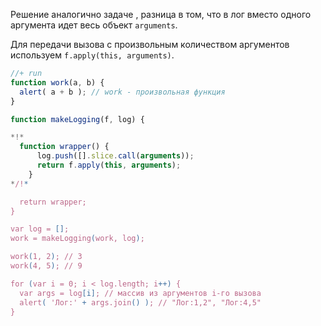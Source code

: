 Решение аналогично задаче [](/task/logging-decorator), разница в том, что в лог вместо одного аргумента идет весь объект `arguments`.

Для передачи вызова с произвольным количеством аргументов используем `f.apply(this, arguments)`.

```js
//+ run
function work(a, b) {
  alert( a + b ); // work - произвольная функция
}

function makeLogging(f, log) {

*!*
  function wrapper() {
      log.push([].slice.call(arguments));
      return f.apply(this, arguments);
    }
*/!*

  return wrapper;
}

var log = [];
work = makeLogging(work, log);

work(1, 2); // 3
work(4, 5); // 9

for (var i = 0; i < log.length; i++) {
  var args = log[i]; // массив из аргументов i-го вызова
  alert( 'Лог:' + args.join() ); // "Лог:1,2", "Лог:4,5"
}
```

